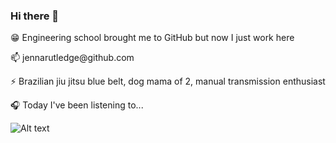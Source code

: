 ### Hi there 👋

<p> 😁 Engineering school brought me to GitHub but now I just work here </p>
<p> 📫  jennarutledge@github.com </p>
<p> ⚡  Brazilian jiu jitsu blue belt, dog mama of 2, manual transmission enthusiast </p>

<p> 🎧 Today I've been listening to...
  
  ![Alt text](https://spotify-recently-played-readme.vercel.app/api?user=1226337607&count=3)
